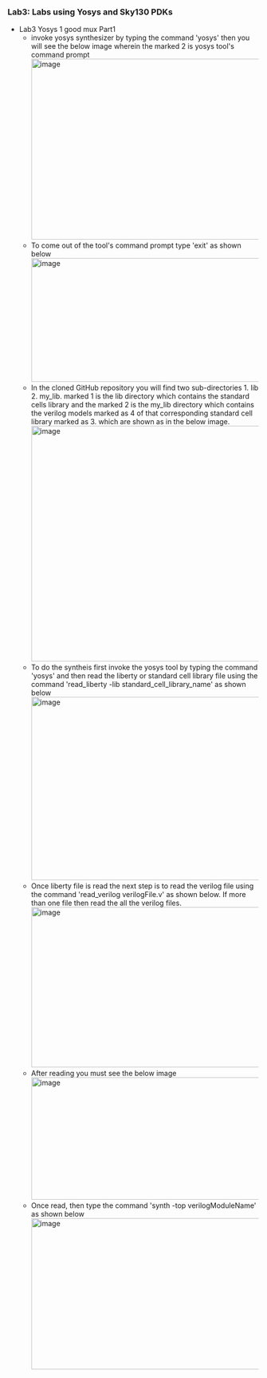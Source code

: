 ### Lab3: Labs using Yosys and Sky130 PDKs

- Lab3 Yosys 1 good mux Part1
    - invoke yosys synthesizer by typing the command 'yosys' then you will see the below image wherein the marked 2 is yosys tool's command prompt
      <img width="1581" height="362" alt="image" src="https://github.com/user-attachments/assets/07de4f87-f78a-4d65-9e75-bd7a289695e8" />
    - To come out of the tool's command prompt type 'exit' as shown below
      <img width="1177" height="248" alt="image" src="https://github.com/user-attachments/assets/ed9e434e-ab1a-47fe-abe0-eff899a94892" />
    - In the cloned GitHub repository you will find two sub-directories 1. lib 2. my_lib. marked 1 is the lib directory which contains the standard cells library and the marked 2 is the my_lib directory which contains the verilog models marked as 4 of that corresponding standard cell library marked as 3. which are shown as in the below image.
      <img width="1421" height="472" alt="image" src="https://github.com/user-attachments/assets/a5023468-96cf-4fa3-9760-1c81423f26d8" />
    - To do the syntheis first invoke the yosys tool by typing the command 'yosys' and then read the liberty or standard cell library file using the command
      'read_liberty -lib standard_cell_library_name' as shown below
      <img width="1312" height="367" alt="image" src="https://github.com/user-attachments/assets/ebb65546-86e2-4672-8323-98bc8f143861" />
    - Once liberty file is read the next step is to read the verilog file using the command 'read_verilog verilogFile.v' as shown below. If more than one file then read the all the verilog files.
      <img width="1167" height="321" alt="image" src="https://github.com/user-attachments/assets/c330648b-15e2-486c-b57f-4bda76c53936" />
    - After reading you must see the below image
      <img width="967" height="245" alt="image" src="https://github.com/user-attachments/assets/c5b4937d-35a6-408a-830c-f196ba612c8f" />
    - Once read, then type the command 'synth -top verilogModuleName' as shown below
      <img width="1239" height="303" alt="image" src="https://github.com/user-attachments/assets/4f973b7f-0a81-40ff-9a10-ac62c325aae8" />






